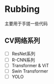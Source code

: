 # Rubbing
主要用于手搓一些代码
## CV网络系列
-[ ] ResNet系列
-[ ] R-CNN系列
-[ ] Transformer & ViT
-[ ] Swin Transformer
-[ ] YOLO
